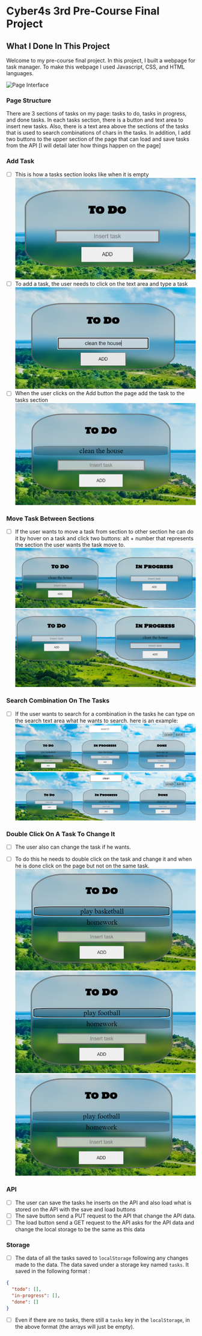 # Cyber4s 3rd Pre-Course Final Project

## What I Done In This Project 

Welcome to my pre-course final project. In this project, I built a webpage for task manager. 
To make this webpage I used Javascript, CSS, and HTML languages. 

![Page Interface](./screenshot.png)

### Page Structure

There are 3 sections of tasks on my page: tasks to do, tasks in progress, and done tasks. 
In each tasks section, there is a button and text area to insert new tasks. 
Also, there is a text area above the sections of the tasks that is used to search combinations of chars in the tasks.
In addition, I add two buttons to the upper section of the page that can load and save tasks from the API 
[I will detail later how things happen on the page]

### Add Task 
- [ ] This is how a tasks section looks like when it is empty
![example1](./example1.png)
- [ ] To add a task, the user needs to click on the text area and type a task
![example2](./example2.png)
- [ ] When the user clicks on the Add button the page add the task to the tasks section
![example3](./example3.png)

### Move Task Between Sections 
- [ ] If the user wants to move a task from section to other section he can do it by hover on a task and click two buttons: alt + number that represents the section the user wants the task move to. 
 ![example4](./example4.png)
 ![example5](./example5.png)
 
### Search Combination On The Tasks
- [ ] If the user wants to search for a combination in the tasks he can type on the search text area what he wants to search. here is an example: 
 ![example6](./example6.png)
 ![example7](./example7.png)

### Double Click On A Task To Change It
- [ ] The user also can change the task if he wants. 
- [ ] To do this he needs to double click on the task and change it and when he is done click on the page but not on the same task.
 ![example8](./example8.png)
 ![example9](./example9.png)
 ![example10](./example10.png)

 
### API 
- [ ] The user can save the tasks he inserts on the API and also load what is stored on the API with the save and load buttons
- [ ] The save button send a  PUT request to the API that change the API data. 
- [ ] The load button send a GET request to the API asks for the API data and change the local storage to be the same as this data

### Storage

- [ ] The data of all the tasks  saved to `localStorage` following any changes made to the data. The data  saved under a storage key named `tasks`. It saved in the following format :

```json
{
  "todo": [],
  "in-progress": [],
  "done": []
}
```

- [ ] Even if there are no tasks, there still a `tasks` key in the `localStorage`, in the above format (the arrays will just be empty).








